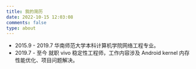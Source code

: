 ```yaml
---
title: 我的简历
date: 2022-10-15 12:03:08
comments: false
type: about
---
```


- 2015.9 - 2019.7 华南师范大学本科计算机学院网络工程专业。
- 2019.7 - 至今 就职 vivo 稳定性工程师，工作内容涉及 Android kernel 内存性能优化、项目问题解决。
